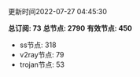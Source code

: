 更新时间2022-07-27 04:45:30

**总订阅: 73**
**总节点: 2790**
**有效节点: 450**
- ss节点: 318
- v2ray节点: 79
- trojan节点: 53
